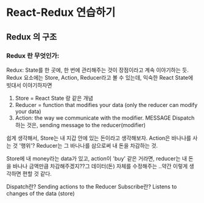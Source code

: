 # React-Redux 연습하기

## Redux 의 구조

### Redux 란 무엇인가:
 
Redux: State를 한 곳에, 한 번에 관리해주는 것이 장점이라고 계속 이야기하는 듯. 
Redux 요소에는 Store, Action, Reducer라고 볼 수 있는데, 익숙한 React State에 빗대서 이야기하자면 
1. Store = React State 랑 같은 개념 
2. Reducer = function that modifies your data (only the reducer can modify your data)
3. Action: the way we communicate with the modifier. MESSAGE
    Dispatch 하는 것은, sending message to the reducer(modifier)

쉽게 생각해서, 
Store는 내 지갑 안에 있는 돈이라고 생각해보자. 
Action은 바나나를 사는 것 '행위'? 
Reducer는 그 바나나를 삼으로써 내 돈을 차감하는 것. 

Store에 내 money라는 data가 있고, action이 'buy' 같은 거라면, reducer는 내 돈을 바나나 금액만큼 차감해주겠지??그 데이터(돈) 자체를 수정해주는 ..약간 이렇게 생각하면 편할 것 같다.


Dispatch란? Sending actions to the Reducer
Subscribe란? Listens to changes of the data (store)